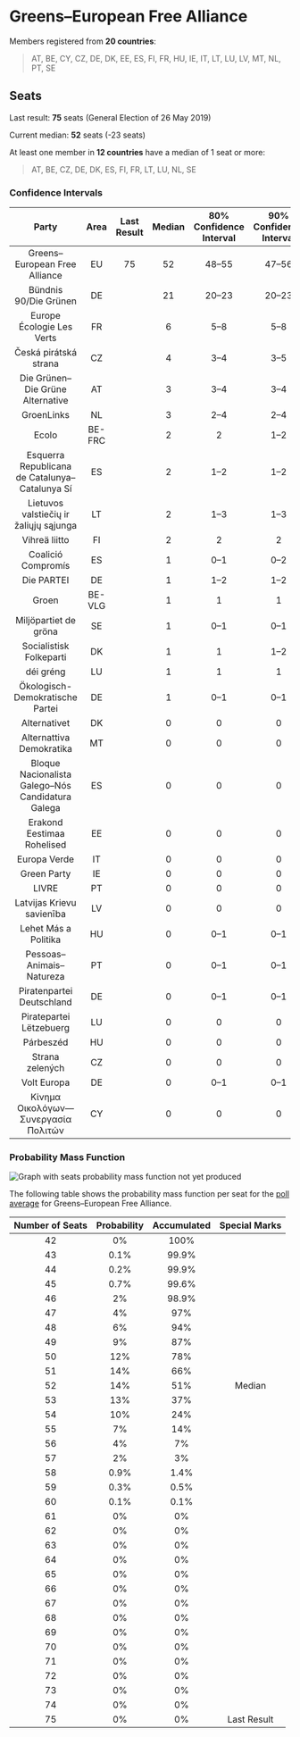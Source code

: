 # Greens–European Free Alliance

Members registered from **20 countries**:

> AT, BE, CY, CZ, DE, DK, EE, ES, FI, FR, HU, IE, IT, LT, LU, LV, MT, NL, PT, SE

## Seats

Last result: **75** seats (General Election of 26 May 2019)

Current median: **52** seats (-23 seats)

At least one member in **12 countries** have a median of 1 seat or more:

> AT, BE, CZ, DE, DK, ES, FI, FR, LT, LU, NL, SE

### Confidence Intervals

| Party | Area | Last Result | Median | 80% Confidence Interval | 90% Confidence Interval | 95% Confidence Interval | 99% Confidence Interval |
|:-----:|:----:|:-----------:|:------:|:-----------------------:|:-----------------------:|:-----------------------:|:-----------------------:|
| Greens–European Free Alliance | EU | 75 | 52 | 48–55 | 47–56 | 46–57 | 45–58 |
| Bündnis 90/Die Grünen | DE | | 21 | 20–23 | 20–23 | 19–24 | 18–25 |
| Europe Écologie Les Verts | FR | | 6 | 5–8 | 5–8 | 4–8 | 4–8 |
| Česká pirátská strana | CZ | | 4 | 3–4 | 3–5 | 3–5 | 3–5 |
| Die Grünen–Die Grüne Alternative | AT | | 3 | 3–4 | 3–4 | 3–4 | 2–4 |
| GroenLinks | NL | | 3 | 2–4 | 2–4 | 2–4 | 2–4 |
| Ecolo | BE-FRC | | 2 | 2 | 1–2 | 1–2 | 1–2 |
| Esquerra Republicana de Catalunya–Catalunya Sí | ES | | 2 | 1–2 | 1–2 | 1–2 | 1–3 |
| Lietuvos valstiečių ir žaliųjų sąjunga | LT | | 2 | 1–3 | 1–3 | 1–3 | 1–3 |
| Vihreä liitto | FI | | 2 | 2 | 2 | 1–2 | 1–2 |
| Coalició Compromís | ES | | 1 | 0–1 | 0–2 | 0–2 | 0–2 |
| Die PARTEI | DE | | 1 | 1–2 | 1–2 | 1–2 | 0–2 |
| Groen | BE-VLG | | 1 | 1 | 1 | 1 | 1–2 |
| Miljöpartiet de gröna | SE | | 1 | 0–1 | 0–1 | 0–1 | 0–1 |
| Socialistisk Folkeparti | DK | | 1 | 1 | 1–2 | 1–2 | 1–2 |
| déi gréng | LU | | 1 | 1 | 1 | 1 | 1 |
| Ökologisch-Demokratische Partei | DE | | 1 | 0–1 | 0–1 | 0–1 | 0–1 |
| Alternativet | DK | | 0 | 0 | 0 | 0 | 0 |
| Alternattiva Demokratika | MT | | 0 | 0 | 0 | 0 | 0 |
| Bloque Nacionalista Galego–Nós Candidatura Galega | ES | | 0 | 0 | 0 | 0 | 0 |
| Erakond Eestimaa Rohelised | EE | | 0 | 0 | 0 | 0 | 0 |
| Europa Verde | IT | | 0 | 0 | 0 | 0 | 0 |
| Green Party | IE | | 0 | 0 | 0 | 0 | 0 |
| LIVRE | PT | | 0 | 0 | 0 | 0 | 0 |
| Latvijas Krievu savienība | LV | | 0 | 0 | 0 | 0 | 0–1 |
| Lehet Más a Politika | HU | | 0 | 0–1 | 0–1 | 0–1 | 0–1 |
| Pessoas–Animais–Natureza | PT | | 0 | 0–1 | 0–1 | 0–1 | 0–1 |
| Piratenpartei Deutschland | DE | | 0 | 0–1 | 0–1 | 0–1 | 0–1 |
| Piratepartei Lëtzebuerg | LU | | 0 | 0 | 0 | 0 | 0 |
| Párbeszéd | HU | | 0 | 0 | 0 | 0 | 0 |
| Strana zelených | CZ | | 0 | 0 | 0 | 0 | 0 |
| Volt Europa | DE | | 0 | 0–1 | 0–1 | 0–1 | 0–1 |
| Κίνημα Οικολόγων—Συνεργασία Πολιτών | CY | | 0 | 0 | 0 | 0 | 0 |

### Probability Mass Function

![Graph with seats probability mass function not yet produced](average-2020-02-29-seats-pmf-greens–europeanfreealliance.png "Seats Probability Mass Function")

The following table shows the probability mass function per seat for the [poll average](average-2020-02-29.html) for Greens–European Free Alliance.

| Number of Seats | Probability | Accumulated | Special Marks |
|:---------------:|:-----------:|:-----------:|:-------------:|
| 42 | 0% | 100% |  |
| 43 | 0.1% | 99.9% |  |
| 44 | 0.2% | 99.9% |  |
| 45 | 0.7% | 99.6% |  |
| 46 | 2% | 98.9% |  |
| 47 | 4% | 97% |  |
| 48 | 6% | 94% |  |
| 49 | 9% | 87% |  |
| 50 | 12% | 78% |  |
| 51 | 14% | 66% |  |
| 52 | 14% | 51% | Median |
| 53 | 13% | 37% |  |
| 54 | 10% | 24% |  |
| 55 | 7% | 14% |  |
| 56 | 4% | 7% |  |
| 57 | 2% | 3% |  |
| 58 | 0.9% | 1.4% |  |
| 59 | 0.3% | 0.5% |  |
| 60 | 0.1% | 0.1% |  |
| 61 | 0% | 0% |  |
| 62 | 0% | 0% |  |
| 63 | 0% | 0% |  |
| 64 | 0% | 0% |  |
| 65 | 0% | 0% |  |
| 66 | 0% | 0% |  |
| 67 | 0% | 0% |  |
| 68 | 0% | 0% |  |
| 69 | 0% | 0% |  |
| 70 | 0% | 0% |  |
| 71 | 0% | 0% |  |
| 72 | 0% | 0% |  |
| 73 | 0% | 0% |  |
| 74 | 0% | 0% |  |
| 75 | 0% | 0% | Last Result |


